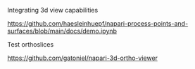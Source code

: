 Integrating 3d view capabilities

https://github.com/haesleinhuepf/napari-process-points-and-surfaces/blob/main/docs/demo.ipynb

Test orthoslices

https://github.com/gatoniel/napari-3d-ortho-viewer
